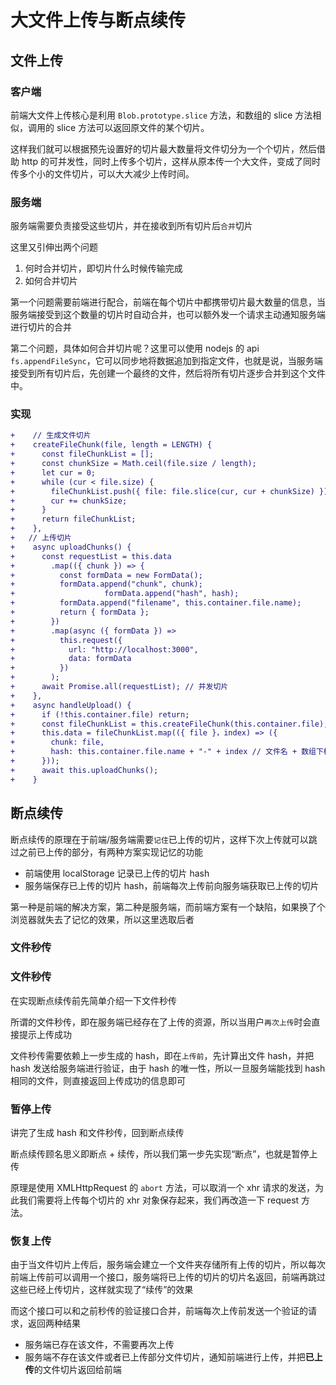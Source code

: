 # 大文件上传与断点续传

## 文件上传

### 客户端

前端大文件上传核心是利用 `Blob.prototype.slice` 方法，和数组的 slice 方法相似，调用的 slice 方法可以返回原文件的某个切片。

这样我们就可以根据预先设置好的切片最大数量将文件切分为一个个切片，然后借助 http 的可并发性，同时上传多个切片，这样从原本传一个大文件，变成了同时传多个小的文件切片，可以大大减少上传时间。

### 服务端

服务端需要负责接受这些切片，并在接收到所有切片后`合并`切片

这里又引伸出两个问题

1. 何时合并切片，即切片什么时候传输完成
2. 如何合并切片

第一个问题需要前端进行配合，前端在每个切片中都携带切片最大数量的信息，当服务端接受到这个数量的切片时自动合并，也可以额外发一个请求主动通知服务端进行切片的合并

第二个问题，具体如何合并切片呢？这里可以使用 nodejs 的 api `fs.appendFileSync`，它可以同步地将数据追加到指定文件，也就是说，当服务端接受到所有切片后，先创建一个最终的文件，然后将所有切片逐步合并到这个文件中。

### 实现

```diff
+    // 生成文件切片
+    createFileChunk(file, length = LENGTH) {
+      const fileChunkList = [];
+      const chunkSize = Math.ceil(file.size / length);
+      let cur = 0;
+      while (cur < file.size) {
+        fileChunkList.push({ file: file.slice(cur, cur + chunkSize) });
+        cur += chunkSize;
+      }
+      return fileChunkList;
+    },
+   // 上传切片
+    async uploadChunks() {
+      const requestList = this.data
+        .map(({ chunk }) => {
+          const formData = new FormData();
+          formData.append("chunk", chunk);
+					 formData.append("hash", hash);
+          formData.append("filename", this.container.file.name);
+          return { formData };
+        })
+        .map(async ({ formData }) =>
+          this.request({
+            url: "http://localhost:3000",
+            data: formData
+          })
+        );
+      await Promise.all(requestList); // 并发切片
+    },
+    async handleUpload() {
+      if (!this.container.file) return;
+      const fileChunkList = this.createFileChunk(this.container.file);
+      this.data = fileChunkList.map(({ file }，index) => ({
+        chunk: file,
+        hash: this.container.file.name + "-" + index // 文件名 + 数组下标
+      }));
+      await this.uploadChunks();
+    }
```

## 断点续传

断点续传的原理在于前端/服务端需要`记住`已上传的切片，这样下次上传就可以跳过之前已上传的部分，有两种方案实现记忆的功能

* 前端使用 localStorage 记录已上传的切片 hash
* 服务端保存已上传的切片 hash，前端每次上传前向服务端获取已上传的切片

第一种是前端的解决方案，第二种是服务端，而前端方案有一个缺陷，如果换了个浏览器就失去了记忆的效果，所以这里选取后者  


### 文件秒传

### 文件秒传

在实现断点续传前先简单介绍一下文件秒传

所谓的文件秒传，即在服务端已经存在了上传的资源，所以当用户`再次上传`时会直接提示上传成功

文件秒传需要依赖上一步生成的 hash，即在`上传前`，先计算出文件 hash，并把 hash 发送给服务端进行验证，由于 hash 的唯一性，所以一旦服务端能找到 hash 相同的文件，则直接返回上传成功的信息即可  


### 暂停上传

讲完了生成 hash 和文件秒传，回到断点续传

断点续传顾名思义即断点 + 续传，所以我们第一步先实现“断点”，也就是暂停上传

原理是使用 XMLHttpRequest 的 `abort` 方法，可以取消一个 xhr 请求的发送，为此我们需要将上传每个切片的 xhr 对象保存起来，我们再改造一下 request 方法。

### 恢复上传

由于当文件切片上传后，服务端会建立一个文件夹存储所有上传的切片，所以每次前端上传前可以调用一个接口，服务端将已上传的切片的切片名返回，前端再跳过这些已经上传切片，这样就实现了“续传”的效果

而这个接口可以和之前秒传的验证接口合并，前端每次上传前发送一个验证的请求，返回两种结果

* 服务端已存在该文件，不需要再次上传
* 服务端不存在该文件或者已上传部分文件切片，通知前端进行上传，并把**已上传**的文件切片返回给前端



  


